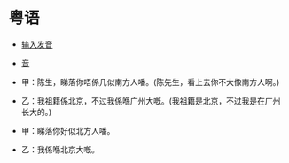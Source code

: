 # 粤语

- [输入发音](http://www.yueyv.cn)
- [音](http://www.yueyv.cn/sound/mp3/bo3.mp3)


- 甲：陈生，睇落你唔係几似南方人噃。(陈先生，看上去你不大像南方人啊。)
- 乙：我祖籍係北京，不过我係喺广州大嘅。(我祖籍是北京，不过我是在广州长大的。)
- 甲：睇落你好似北方人噃。
- 乙：我係喺北京大嘅。
